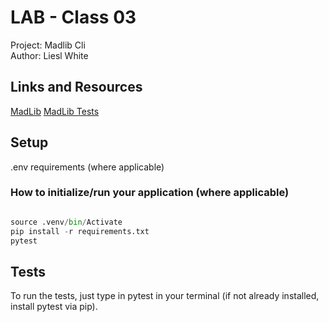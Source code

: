 # LAB - Class 03  
Project: Madlib Cli  
Author: Liesl White

## Links and Resources
[MadLib](madlib_cli/madlib.py)
[MadLib Tests](tests/test_madlib_cli.py)

## Setup
.env requirements (where applicable)

### How to initialize/run your application (where applicable)  

```python

source .venv/bin/Activate
pip install -r requirements.txt
pytest


```


## Tests

To run the tests, just type in pytest in your terminal (if not already installed, install pytest via pip). 